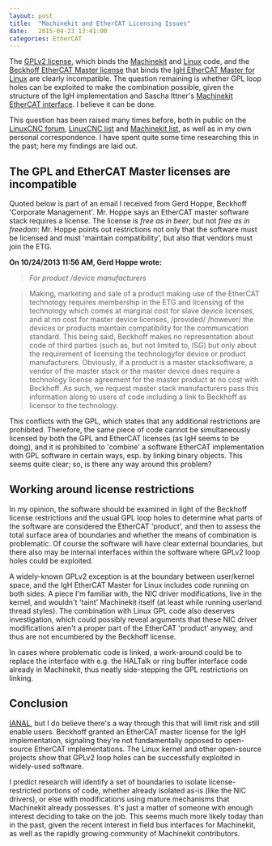 ```yaml
---
layout: post
title:  "Machinekit and EtherCAT Licensing Issues"
date:   2015-04-23 13:41:00
categories: EtherCAT
---
```


The [GPLv2 license][7], which binds the [Machinekit][8] and [Linux][9]
code, and the [Beckhoff EtherCAT Master license][6] that binds the
[IgH EtherCAT Master for Linux][4] are clearly incompatible. The
question remaining is whether GPL loop holes can be exploited to make
the combination possible, given the structure of the IgH
implementation and Sascha Ittner's [Machinekit EtherCAT interface][5].
I believe it can be done.

[7]: https://www.gnu.org/licenses/gpl-2.0.html
[8]: http://machinekit.io
[9]: http://en.wikipedia.org/wiki/Linux
[6]: http://www.ethercat.org/en/faq.html
[4]: http://www.etherlab.org/en/ethercat/
[5]: https://github.com/sittner/linuxcnc-ethercat

<!---more--->

This question has been raised many times before, both in public on the
[LinuxCNC forum][1], [LinuxCNC list][2] and [Machinekit list][3], as
well as in my own personal correspondence. I have spent quite some
time researching this in the past; here my findings are laid out.

[1]: http://www.linuxcnc.org/index.php/english/forum/24-hal-components/22346-ethercat-hal-driver
[2]: https://www.mail-archive.com/emc-developers@lists.sourceforge.net/msg11237.html
[3]: https://groups.google.com/d/msg/machinekit/3ADTcMTQtik/_RAtDxE4FWEJ

## The GPL and EtherCAT Master licenses are incompatible

Quoted below is part of an email I received from Gerd Hoppe, Beckhoff
'Corporate Management'. Mr. Hoppe says an EtherCAT master software
stack requires a license. The license is _free as in beer_, but not
_free as in freedom_: Mr. Hoppe points out restrictions not only that
the software must be licensed and must 'maintain compatibility', but
also that vendors must join the ETG.

**On 10/24/2013 11:56 AM, Gerd Hoppe wrote:**

> _For product /device manufacturers_

> Making, marketing and sale of a product making use of the EtherCAT
> technology requires membership in the ETG and licensing of the
> technology which comes at marginal cost for slave device licenses,
> and at no cost for master device licenses, /provided/ /however/ the
> devices or products maintain compatibility for the communication
> standard. This being said, Beckhoff makes no representation about
> code of third parties (such as, but not limited to, ISG) but only
> about the requirement of licensing the technologyfor device or
> product manufacturers. Obviously, if a product is a master
> stacksoftware, a vendor of the master stack or the master device
> does require a technology license agreement for the master product
> at no cost with Beckhoff. As such, we request master stack
> manufacturers pass this information along to users of code including
> a link to Beckhoff as licensor to the technology.

This conflicts with the GPL, which states that any additional
restrictions are prohibited. Therefore, the same piece of code cannot
be simultaneously licensed by both the GPL and EtherCAT licenses (as
IgH seems to be doing), and it is prohibited to 'combine' a software
EtherCAT implementation with GPL software in certain ways, esp. by
linking binary objects. This seems quite clear; so, is there any way
around this problem?

## Working around license restrictions

In my opinion, the software should be examined in light of the
Beckhoff license restrictions and the usual GPL loop holes to
determine what parts of the software are considered the EtherCAT
'product', and then to assess the total surface area of boundaries and
whether the means of combination is problematic. Of course the
software will have clear external boundaries, but there also may be
internal interfaces within the software where GPLv2 loop holes could
be exploited.

A widely-known GPLv2 exception is at the boundary between user/kernel
space, and the IgH EtherCAT Master for Linux includes code running on
both sides. A piece I'm familiar with, the NIC driver modifications,
live in the kernel, and wouldn't 'taint' Machinekit itself (at least
while running userland thread styles). The combination with Linux GPL
code also deserves investigation, which could possibly reveal
arguments that these NIC driver modifications aren't a proper part of
the EtherCAT 'product' anyway, and thus are not encumbered by the
Beckhoff license.

In cases where problematic code is linked, a work-around could be to
replace the interface with e.g. the HALTalk or ring buffer interface
code already in Machinekit, thus neatly side-stepping the GPL
restrictions on linking.

## Conclusion

[IANAL][10], but I do believe there's a way through this that will
limit risk and still enable users. Beckhoff granted an EtherCAT master
license for the IgH implementation, signaling they're not
fundamentally opposed to open-source EtherCAT implementations. The
Linux kernel and other open-source projects show that GPLv2 loop holes
can be successfully exploited in widely-used software.

I predict research will identify a set of boundaries to isolate
license-restricted portions of code, whether already isolated as-is
(like the NIC drivers), or else with modifications using mature
mechanisms that Machinekit already possesses. It's just a matter of
someone with enough interest deciding to take on the job. This seems
much more likely today than in the past, given the recent interest in
field bus interfaces for Machinekit, as well as the rapidly growing
community of Machinekit contributors.

[10]: http://en.wikipedia.org/wiki/IANAL
